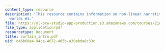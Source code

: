 ```yaml
---
content_type: resource
description: 'This resource contains information on non-linear narrative and possible
  worlds #1.'
file: https://ol-ocw-studio-app-production.s3.amazonaws.com/courses/21w-765j-interactive-and-non-linear-narrative-theory-and-practice-spring-2006/d46b60a494ce4672465ba30abda8c33c_curtain_intro.pdf
file_type: application/pdf
resourcetype: Document
title: curtain_intro.pdf
uid: d46b60a4-94ce-4672-465b-a30abda8c33c
---
```

